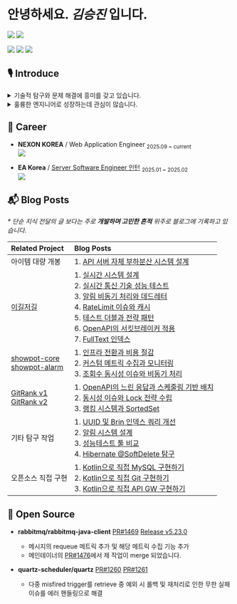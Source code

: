 # 안녕하세요. _김승진_ 입니다.

[![](https://mazassumnida.wtf/api/mini/generate_badge?boj=ohksj77)](https://solved.ac/ohksj77/)
![](https://hits.sh/github.com/ohksj77.svg?view=today-total&color=58b8e7)

<img src="https://img.shields.io/badge/java-007396?style=for-the-badge&logo=OpenJDK&logoColor=white"> <img src="https://img.shields.io/badge/Kotlin-7F52FF?style=for-the-badge&logo=Kotlin&logoColor=white"> <img src="https://img.shields.io/badge/Spring-6DB33F?style=for-the-badge&logo=Spring&logoColor=white">

## 🎙️ Introduce

<details>
<summary>기술적 탐구와 문제 해결에 흥미를 갖고 있습니다.</summary>
<div markdown="1">
<br>

- **대용량 데이터 처리**
  - 대용량 데이터를 부하 분산하며 처리하기 위한 서버 구조를 설계해 부하를 절반 이하로 감소시켰습니다.
- **시스템 설계**
  - queue 활용 전략을 고민하며 실시간 시스템을 설계해 인스턴스마다 1K 사용자를 수용 가능한 환경을 구축했습니다.
- **문제 해결**
  - [ 프레임워크, DB, Cache, MQ, 인프라, 네트워크, 서버 구조, 테스트 ] 관련 문제를 고민하며 해결해왔습니다.

</div>
</details>


<details>
<summary>훌륭한 엔지니어로 성장하는데 관심이 많습니다.</summary>
<div markdown="1">
<br>

- **적극적 기여**
  - 교내 프로그래밍 동아리의 운영진으로서 행사 활성화를 주도하여 성공적으로 동아리 문화를 개선시켰습니다.
- **개발자로서의 협업**
  - 의사 결정 상황에는 감정을 빼놓고 의견을 공유하며 상황에 맞는 선택으로 팀이 나아갈 수 있도록 돕고자 합니다.
- **지속적 성장 노력**
  - 2021년도 부터 꾸준히 연평균[ 개발 서적 12+권, 개발 강의 7+개 ]를 학습해오고 있습니다.

</div>
</details>

## 💼 Career
- <strong>NEXON KOREA</strong> / Web Application Engineer <sub>2025.09 ~ current</sub> <br> <img src="https://img.shields.io/badge/Spring-6DB33F?style=flat-square&logo=Spring&logoColor=white">

- <strong>EA Korea</strong> / <a href="https://blog.naver.com/eakblog/223614659714">Server Software Engineer 인턴</a> <sub>2025.01 ~ 2025.02</sub> <br> <img src="https://img.shields.io/badge/node.js-5FA04E?style=flat-square&logo=nodedotjs&logoColor=white">

## 📬 Blog Posts
_* 단순 지식 전달의 글 보다는 주로 **개발하며 고민한 흔적** 위주로 블로그에 기록하고 있습니다._

| **Related Project** | **Blog Posts** |
|:----|:----|
|아이템 대량 개봉| 1. [API 서버 자체 부하분산 시스템 설계](https://ohksj77.tistory.com/274)|
| [이길저길](https://github.com/HongDam-org/TWTW) | 1. [실시간 시스템 설계](https://ohksj77.tistory.com/252) <br> 2. [실시간 통신 기술 성능 테스트](https://ohksj77.tistory.com/267) <br> 3. [알림 비동기 처리와 데드레터](https://ohksj77.tistory.com/260) <br> 4. [RateLimit 이슈와 캐시](https://ohksj77.tistory.com/261) <br> 5. [테스트 더블과 전략 패턴](https://ohksj77.tistory.com/263) <br> 6. [OpenAPI의 서킷브레이커 적용](https://ohksj77.tistory.com/262) <br> 7. [FullText 인덱스](https://ohksj77.tistory.com/259) |
| [showpot-core](https://github.com/AlreadyTakenSeat/showpot-core-BE) <br> [showpot-alarm](https://github.com/AlreadyTakenSeat/showpot-alarm-BE) | 1. [인프라 전환과 비용 절감](https://ohksj77.tistory.com/270) <br> 2. [커스텀 메트릭 수집과 모니터링](https://ohksj77.tistory.com/272) <br> 3. [조회수 동시성 이슈와 비동기 처리](https://ohksj77.tistory.com/271) |
| [GitRank v1](https://github.com/tukcom2023CD/DragonGuard-JinJin) <br> [GitRank v2](https://github.com/orgs/GitRank-v2/repositories?q=core-service+OR+open-api-worker+OR+alert-worker) | 1. [OpenAPI의 느린 응답과 스케줄링 기반 배치](https://ohksj77.tistory.com/258) <br> 2. [동시성 이슈와 Lock 전략 수립](https://ohksj77.tistory.com/251) <br> 3. [랭킹 시스템과 SortedSet](https://ohksj77.tistory.com/256) |
| 기타 탐구 작업 | 1. [UUID 및 Brin 인덱스 쿼리 개선](https://ohksj77.tistory.com/250) <br> 2. [알림 시스템 설계](https://ohksj77.tistory.com/268) <br> 3. [성능테스트 툴 비교](https://ohksj77.tistory.com/266) <br> 4. [Hibernate @SoftDelete 탐구](https://ohksj77.tistory.com/249) | 
| 오픈소스 직접 구현 | 1. [Kotlin으로 직접 MySQL 구현하기](https://ohksj77.tistory.com/276) <br> 2. [Kotlin으로 직접 Git 구현하기](https://ohksj77.tistory.com/277) <br> 3. [Kotlin으로 직접 API GW 구현하기](https://ohksj77.tistory.com/278) |

## 📂 Open Source
- **rabbitmq/rabbitmq-java-client** [PR#1469](https://github.com/rabbitmq/rabbitmq-java-client/pull/1469) [Release v5.23.0](https://github.com/rabbitmq/rabbitmq-java-client/releases/tag/v5.23.0)
  - 메시지의 requeue 메트릭 추가 및 해당 메트릭 수집 기능 추가
  - 메인테이너의 [PR#1476](https://github.com/rabbitmq/rabbitmq-java-client/pull/1476)에서 제 작업이 merge 되었습니다.

- **quartz-scheduler/quartz** [PR#1260](https://github.com/quartz-scheduler/quartz/pull/1260) [PR#1261](https://github.com/quartz-scheduler/quartz/pull/1261)
  - 다중 misfired trigger를 retrieve 중 예외 시 롤백 및 재처리로 인한 무한 실패 이슈를 에러 핸들링으로 해결
